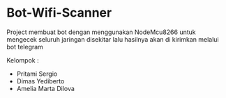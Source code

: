 # Bot-Wifi-Scanner
Project membuat bot dengan menggunakan NodeMcu8266 untuk mengecek seluruh jaringan disekitar lalu hasilnya akan di kirimkan melalui bot telegram

Kelompok :
- Pritami Sergio
- Dimas Yediberto
- Amelia Marta Dilova
